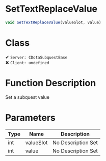 # SetTextReplaceValue
```js
void SetTextReplaceValue(valueSlot, value)
```
# Class
✔ `Server: CDotaSubquestBase`  
✖ `Client: undefined`  

# Function Description
Set a subquest value
# Parameters
Type|Name|Description
--|--|--
int|valueSlot|No Description Set
int|value|No Description Set
